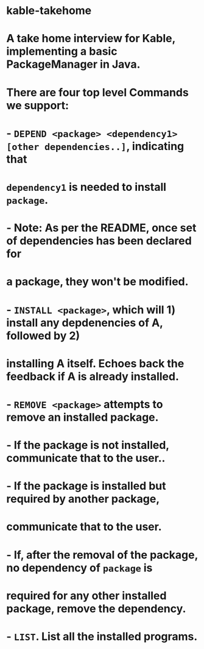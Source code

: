 # kable-takehome
#
# A take home interview for Kable, implementing a basic PackageManager in Java.
# There are four top level Commands we support:
#   - `DEPEND <package> <dependency1> [other dependencies..]`, indicating that
#   `dependency1` is needed to install `package`.
#     - Note: As per the README, once set of dependencies has been declared for
#     a package, they won't be modified.
#   - `INSTALL <package>`, which will 1) install any depdenencies of A, followed by 2)
#   installing A itself. Echoes back the feedback if A is already installed.
#   - `REMOVE <package>` attempts to remove an installed package.
#     - If the package is not installed, communicate that to the user..
#     - If the package is installed but required by another package,
#     communicate that to the user.
#     - If, after the removal of the package, no dependency of `package` is
#     required for any other installed package, remove the dependency.
#   - `LIST`. List all the installed programs. 
